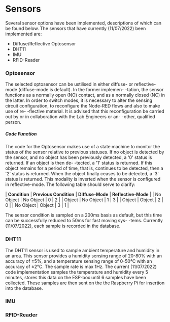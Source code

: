 # Sensors
Several sensor options have been implemented, descriptions of which can be found below. The sensors that have currently (11/07/2022) been 
implemented are:

- Diffuse/Reflective Optosensor
- DHT11
- IMU
- RFID-Reader

### Optosensor
The selected optosensor can be ustilised in either diffuse- or reflective-mode (diffuse-mode is default). In the former implemen-
-tation, the sensor functions as a normally open (NO) contact, and as a normally closed (NC) in the latter. In order to switch
modes, it is necessary to alter the sensing circuit configuration, to reconfigure the Node-RED flows and also to make use of re-
-flective material. It is advised that this reconfiguration be carried out by or in collaboration with the Lab Engineers or an-
-other, qualified person.

##### Code Function
The code for the Optosensor makes use of a state machine to monitor the status of the sensor relative to previous statuses. If no
 object is detected by the sensor, and no object has been previously detected, a '0' status is returned. If an object is then de-
 -tected, a '1' status is returned. If this object remains for a period of time, that is, continues to be detected, then a '2' 
 status is returned. When the object finally ceases to be detected, a '3' status is returned. This modality is inverted when the 
 sensor is configured in reflective-mode. The following table should serve to clarify:
 
| **Condition** | **Previous Condition** | **Diffuse-Mode** | **Reflective-Mode** |
| No Object | No Object | 0 | 2 |
| Object | No Object | 1 | 3 |
| Object | Object | 2 | 0 |
| No Object | Object | 3 | 1 |

The sensor condition is sampled on a 200ms basis as default, but this time can be successfully reduced to 50ms for fast moving sys-
-tems. Currently (11/07/2022), each sample is recorded in the database. 

### DHT11
The DHT11 sensor is used to sample ambient temperature and humidity in an area. This sensor provides a humidity sensing range of 
20-80% with an accuracy of ±5%, and a temperature sensing range of 0-50°C with an accuracy of ±2°C. The sample rate is max 1Hz. 
The current (11/07/2022) code implementation samples the temperature and humidity every 5 minutes, stores this data on the ESP-box
until 6 samples have been collected. These samples are then sent on the the Raspberry Pi for insertion into the database.

### IMU

### RFID-Reader
